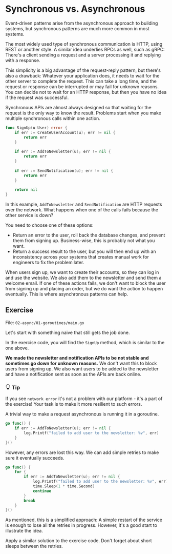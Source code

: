 # Synchronous vs. Asynchronous

Event-driven patterns arise from the asynchronous approach to building systems, but synchronous patterns are much more common in most systems.

The most widely used type of synchronous communication is HTTP, using REST or another style.
A similar idea underlies RPCs as well, such as gRPC: There's a client sending a request and a server processing it
and replying with a response.

This simplicity is a big advantage of the request-reply pattern, but there's also a drawback: Whatever your application does,
it needs to wait for the other server to complete the request. This can take a long time, and the request or response can be interrupted or may fail for
unknown reasons. 
You can decide not to wait for an HTTP response, but then you have no idea if the request was successful.

Synchronous APIs are almost always designed so that waiting for the request is the only way to know the result.
Problems start when you make multiple synchronous calls within one action.

```go
func SignUp(u User) error {
	if err := CreateUserAccount(u); err != nil {
		return err
	}
	
	if err := AddToNewsletter(u); err != nil {
		return err
	}
	
	if err := SendNotification(u); err != nil {
		return err
	}
	
	return nil
}
```

In this example, `AddToNewsletter` and `SendNotification` are HTTP requests over the network.
What happens when one of the calls fails because the other service is down?

You need to choose one of these options:

* Return an error to the user, roll back the database changes, and prevent them from signing up. Business-wise, this is probably not what you want.
* Return a success result to the user, but you will then end up with an inconsistency across your systems that creates manual work for engineers to fix the problem later.

When users sign up, we want to create their accounts, so they can log in and use the website.
We also add them to the newsletter and send them a welcome email.
If one of these actions fails, we don't want to block the user from signing up and placing an order, but we do want the action to happen eventually.
This is where asynchronous patterns can help.

## Exercise

File: `02-async/01-goroutines/main.go`

Let's start with something naive that still gets the job done.

In the exercise code, you will find the `SignUp` method, which is similar to the one above.

**We made the newsletter and notification APIs to be not stable and sometimes go down for unknown reasons.**
We don't want this to block users from signing up.
We also want users to be added to the newsletter and have a notification sent as soon as the APIs are back online.


<div class="alert alert-dismissible bg-light-primary d-flex flex-column flex-sm-row p-7 mb-10">
    <div class="d-flex flex-column">
        <h3 class="mb-5 text-dark">
			<svg xmlns="http://www.w3.org/2000/svg" width="16" height="16" fill="currentColor" class="bi bi-lightbulb text-primary" viewBox="0 0 16 16">
			  <path d="M2 6a6 6 0 1 1 10.174 4.31c-.203.196-.359.4-.453.619l-.762 1.769A.5.5 0 0 1 10.5 13a.5.5 0 0 1 0 1 .5.5 0 0 1 0 1l-.224.447a1 1 0 0 1-.894.553H6.618a1 1 0 0 1-.894-.553L5.5 15a.5.5 0 0 1 0-1 .5.5 0 0 1 0-1 .5.5 0 0 1-.46-.302l-.761-1.77a1.964 1.964 0 0 0-.453-.618A5.984 5.984 0 0 1 2 6zm6-5a5 5 0 0 0-3.479 8.592c.263.254.514.564.676.941L5.83 12h4.342l.632-1.467c.162-.377.413-.687.676-.941A5 5 0 0 0 8 1z"/>
			</svg>
			Tip
		</h3>
        <span>

If you see `network error` it's not a problem with our platform - it's a part of the exercise!
Your task is to make it more resilient to such errors.

</span>
	</div>
	</div>

A trivial way to make a request asynchronous is running it in a goroutine.

```go
go func() {
	if err := AddToNewsletter(u); err != nil {
		log.Printf("failed to add user to the newsletter: %v", err)
	}
}()
```

However, any errors are lost this way. We can add simple retries to make sure it eventually succeeds.

```go
go func() {
	for {
		if err := AddToNewsletter(u); err != nil {
			log.Printf("failed to add user to the newsletter: %v", err)
			time.Sleep(1 * time.Second)
			continue
		}
		break
	}
}()
```

As mentioned, this is a simplified approach: A simple restart of the service is enough to lose all the retries in progress.
However, it's a good start to illustrate the idea. 

Apply a similar solution to the exercise code.
Don't forget about short sleeps between the retries.

